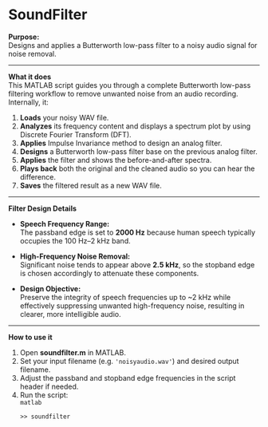# SoundFilter

**Purpose:**  
Designs and applies a Butterworth low-pass filter to a noisy audio signal for noise removal.

---

**What it does**  
This MATLAB script guides you through a complete Butterworth low-pass filtering workflow to remove unwanted noise from an audio recording. Internally, it:

1. **Loads** your noisy WAV file.  
2. **Analyzes** its frequency content and displays a spectrum plot by using Discrete Fourier Transform (DFT).  
3. **Applies** Impulse Invariance method to design an analog filter.
4. **Designs** a Butterworth low-pass filter base on the previous analog filter.
5. **Applies** the filter and shows the before-and-after spectra.  
6. **Plays back** both the original and the cleaned audio so you can hear the difference.  
7. **Saves** the filtered result as a new WAV file.

---

**Filter Design Details**

- **Speech Frequency Range:**  
  The passband edge is set to **2000 Hz** because human speech typically occupies the 100 Hz–2 kHz band.  

- **High-Frequency Noise Removal:**  
  Significant noise tends to appear above **2.5 kHz**, so the stopband edge is chosen accordingly to attenuate these components.  

- **Design Objective:**  
  Preserve the integrity of speech frequencies up to ~2 kHz while effectively suppressing unwanted high-frequency noise, resulting in clearer, more intelligible audio.

---

**How to use it**  
1. Open **soundfilter.m** in MATLAB.  
2. Set your input filename (e.g. `'noisyaudio.wav'`) and desired output filename.  
3. Adjust the passband and stopband edge frequencies in the script header if needed.  
4. Run the script:  
   ```matlab```
   ```
   >> soundfilter
